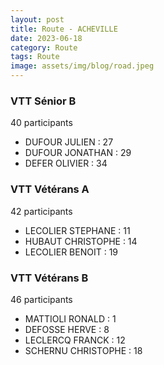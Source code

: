 ```yaml
---
layout: post
title: Route - ACHEVILLE
date: 2023-06-18
category: Route
tags: Route
image: assets/img/blog/road.jpeg
---
```


### VTT Sénior B
40 participants
- DUFOUR JULIEN : 27
- DUFOUR JONATHAN : 29
- DEFER OLIVIER : 34

### VTT Vétérans A
42 participants
- LECOLIER STEPHANE : 11
- HUBAUT CHRISTOPHE : 14
- LECOLIER BENOIT : 19

### VTT Vétérans B
46 participants
- MATTIOLI RONALD : 1
- DEFOSSE HERVE : 8
- LECLERCQ FRANCK : 12
- SCHERNU CHRISTOPHE : 18
